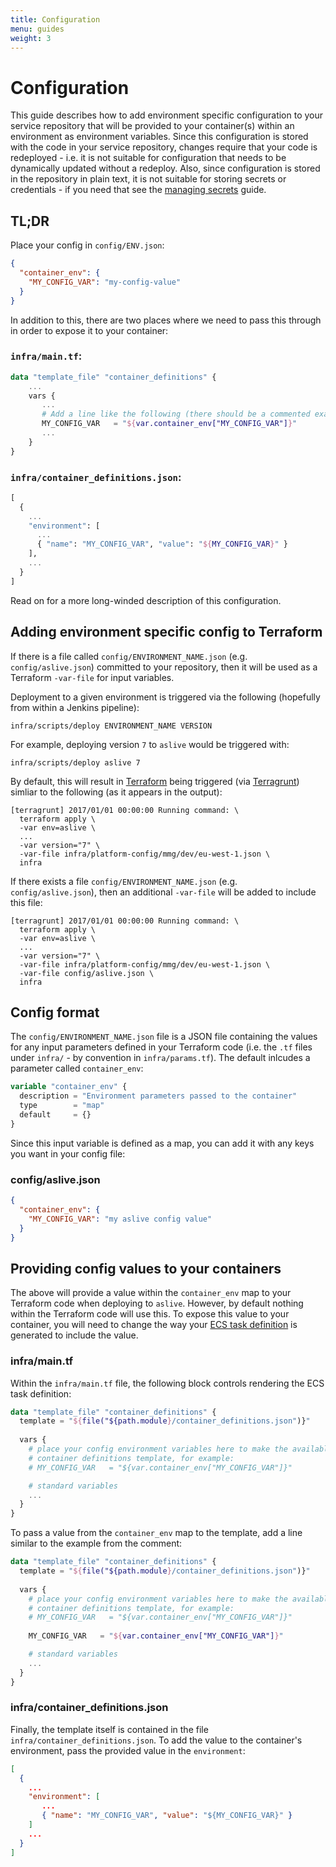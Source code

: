 ```yaml
---
title: Configuration
menu: guides
weight: 3
---
```


# Configuration

This guide describes how to add environment specific configuration to your service repository that will be provided to your container(s) within an environment as environment variables. Since this configuration is stored with the code in your service repository, changes require that your code is redeployed - i.e. it is not suitable for configuration that needs to be dynamically updated without a redeploy. Also, since configuration is stored in the repository in plain text, it is not suitable for storing secrets or credentials - if you need that see the [managing secrets](secrets/) guide.

## TL;DR

Place your config in `config/ENV.json`:

```json
{
  "container_env": {
    "MY_CONFIG_VAR": "my-config-value"
  }
}
```

In addition to this, there are two places where we need to pass this through in order to expose it to your container:

### `infra/main.tf`:

```terraform
data "template_file" "container_definitions" {
    ...
    vars {
       ...
       # Add a line like the following (there should be a commented example):
       MY_CONFIG_VAR   = "${var.container_env["MY_CONFIG_VAR"]}"
       ...
    }
}
```

### `infra/container_definitions.json`:

```terraform
[
  {
    ...
    "environment": [
      ...
      { "name": "MY_CONFIG_VAR", "value": "${MY_CONFIG_VAR}" }
    ],
    ...
  }
]   
```

Read on for a more long-winded description of this configuration.

## Adding environment specific config to Terraform

If there is a file called `config/ENVIRONMENT_NAME.json` (e.g. `config/aslive.json`) committed to your repository, then it will be used as a Terraform `-var-file` for input variables.

Deployment to a given environment is triggered via the following (hopefully from within a Jenkins pipeline):

```Shell
infra/scripts/deploy ENVIRONMENT_NAME VERSION
```

For example, deploying version `7` to `aslive` would be triggered with:

```Shell
infra/scripts/deploy aslive 7
```

By default, this will result in [Terraform](https://www.terraform.io/) being triggered (via [Terragrunt](https://github.com/gruntwork-io/terragrunt)) simliar to the following (as it appears in the output):

```
[terragrunt] 2017/01/01 00:00:00 Running command: \
  terraform apply \
  -var env=aslive \
  ...
  -var version="7" \
  -var-file infra/platform-config/mmg/dev/eu-west-1.json \
  infra
```

If there exists a file `config/ENVIRONMENT_NAME.json` (e.g. `config/aslive.json`), then an additional `-var-file` will be added to include this file:

```
[terragrunt] 2017/01/01 00:00:00 Running command: \
  terraform apply \
  -var env=aslive \
  ...
  -var version="7" \
  -var-file infra/platform-config/mmg/dev/eu-west-1.json \
  -var-file config/aslive.json \
  infra
```

## Config format

The `config/ENVIRONMENT_NAME.json` file is a JSON file containing the values for any input parameters defined in your Terraform code (i.e. the `.tf` files under `infra/` - by convention in `infra/params.tf`). The default inlcudes a parameter called `container_env`:

```terraform
variable "container_env" {
  description = "Environment parameters passed to the container"
  type        = "map"
  default     = {}
}
```

Since this input variable is defined as a map, you can add it with any keys you want in your config file:

### config/aslive.json

```json
{
  "container_env": {
    "MY_CONFIG_VAR": "my aslive config value"
  }
}
```

## Providing config values to your containers

The above will provide a value within the `container_env` map to your Terraform code when deploying to `aslive`. However, by default nothing within the Terraform code will use this. To expose this value to your container, you will need to change the way your [ECS task definition](http://docs.aws.amazon.com/AmazonECS/latest/developerguide/task_defintions.html) is generated to include the value.

### infra/main.tf

Within the `infra/main.tf` file, the following block controls rendering the ECS task definition:

```terraform
data "template_file" "container_definitions" {
  template = "${file("${path.module}/container_definitions.json")}"
  
  vars {
    # place your config environment variables here to make the available to your
    # container definitions template, for example:
    # MY_CONFIG_VAR   = "${var.container_env["MY_CONFIG_VAR"]}"

    # standard variables
    ...
  }
}
```

To pass a value from the `container_env` map to the template, add a line similar to the example from the comment:

```terraform
data "template_file" "container_definitions" {
  template = "${file("${path.module}/container_definitions.json")}"
  
  vars {
    # place your config environment variables here to make the available to your
    # container definitions template, for example:
    # MY_CONFIG_VAR   = "${var.container_env["MY_CONFIG_VAR"]}"
    
    MY_CONFIG_VAR   = "${var.container_env["MY_CONFIG_VAR"]}"

    # standard variables
    ...
  }
}
```

### infra/container_definitions.json

Finally, the template itself is contained in the file `infra/container_definitions.json`. To add the value to the container's environment, pass the provided value in the `environment`:

```json
[
  {
    ...
    "environment": [
       ...
       { "name": "MY_CONFIG_VAR", "value": "${MY_CONFIG_VAR}" }
    ]
    ...
  }
]
```

